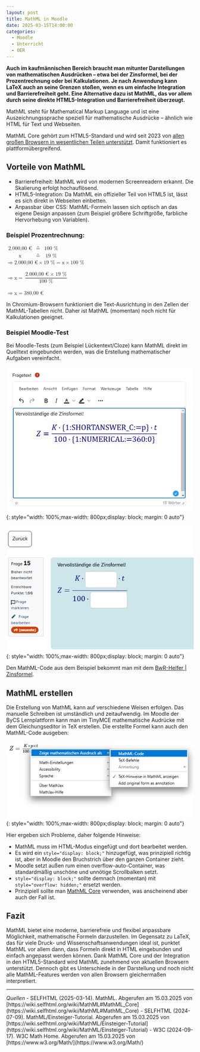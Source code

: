 ```yaml
---
layout: post
title: MathML in Moodle
date: 2025-03-15T14:00:00
categories:
  - Moodle
  - Unterricht
  - OER
---
```


**Auch im kaufmännischen Bereich braucht man mitunter Darstellungen von mathematischen Ausdrücken – etwa bei der Zinsformel, bei der Prozentrechnung oder bei Kalkulationen. Je nach Anwendung kann LaTeX auch an seine Grenzen stoßen, wenn es um einfache Integration und Barrierefreiheit geht. Eine Alternative dazu ist MathML, das vor allem durch seine direkte HTML5-Integration und Barrierefreiheit überzeugt.**


MathML steht für Mathematical Markup Language und ist eine Auszeichnungssprache speziell für mathematische Ausdrücke – ähnlich wie HTML für Text und Webseiten.

MathML Core gehört zum HTML5-Standard und wird seit 2023 von [allen großen Browsern in wesentlichen Teilen unterstützt](https://caniuse.com/mathml). Damit funktioniert es plattformübergreifend. 

## Vorteile von MathML

- Barrierefreiheit:
MathML wird von modernen Screenreadern erkannt. Die Skalierung erfolgt hochauflösend.
- HTML5-Integration:
Da MathML ein offizieller Teil von HTML5 ist, lässt es sich direkt in Webseiten einbetten.
- Anpassbar über CSS:
MathML-Formeln lassen sich optisch an das eigene Design anpassen (zum Beispiel größere Schriftgröße, farbliche Hervorhebung von Variablen).

### Beispiel Prozentrechnung:

<math displaystyle="true">
        <mtable>
            <mtr>
                <mtd>
                    <mtext>2.000,00 €</mtext>
                </mtd>
                <mtd>
                    <mo>&#8793;</mo>
                </mtd>
                <mtd>
                    <mtext>100 %</mtext>
                </mtd>
            </mtr>
            <mtr>
                <mtd>
                    <mtext>x</mtext>
                </mtd>
                <mtd>
                    <mo>&#8793;</mo>
                </mtd>
                <mtd>
                    <mtext>19 %</mtext>
                </mtd>
            </mtr>
        </mtable>
    </math>
  <br>
    <math displaystyle="true">
        <mo>&#x21D2;</mo> <!-- ⇒ -->
        <mtext>2.000,00 €</mtext>
        <mo>&#x00D7;</mo> <!-- × -->
        <mtext>19 %</mtext>
        <mo>=</mo>
        <mtext>x</mtext>
        <mo>&#x00D7;</mo> <!-- × -->
        <mtext>100 %</mtext>
    </math>
    <br><br>
    <math displaystyle="true">
        <mo>&#x21D2;</mo> <!-- ⇒ -->
        <mtext>x</mtext>
    <mo>=</mo>
        <mfrac>
            <mrow><mtext>2.000,00 €</mtext>
                <mspace width="0.25em"/>
                <mo>&#x00D7;</mo> <!-- × -->
                <mspace width="0.25em"/>
            <mtext>19 %</mtext></mrow>
            <mtext>100 %</mtext>
        </mfrac>
    </math>
    <br><br>
    <math>
        <mo>&#x21D2;</mo> <!-- ⇒ -->
        <mtext>x</mtext>
        <mo>=</mo>
        <mtext>380,00 €</mtext>
    </math>

In Chromium-Browsern funktioniert die Text-Ausrichtung in den Zellen der MathML-Tabellen nicht. Daher ist MathML (momentan) noch nicht für Kalkulationen geeignet.

### Beispiel Moodle-Test
Bei Moodle-Tests (zum Beispiel Lückentext/Cloze) kann MathML direkt im Quelltext eingebunden werden, was die Erstellung mathematischer Aufgaben vereinfacht.

[![Screenshot Test. Eingabe](/assets/images/2025-03-15-mathml.png)](/assets/images/2025-03-15-mathml.png){: style="width: 100%;max-width: 800px;display: block; margin: 0 auto"}

[![Screenshot Test: Ausgabe](/assets/images/2025-03-15-mathml2.png)](/assets/images/2025-03-15-mathml2.png){: style="width: 100%;max-width: 800px;display: block; margin: 0 auto"}

Den MathML-Code aus dem Beispiel bekommt man mit dem [BwR-Helfer \| Zinsformel](https://oer.fdagner.de/bwr/zinsformel.html).

## MathML erstellen
Die Erstellung von MathML kann auf verschiedene Weisen erfolgen. Das manuelle Schreiben ist umständlich und zeitaufwendig.
Im Moodle der ByCS Lernplattform kann man im TinyMCE mathematische Audrücke mit dem Gleichungseditor in TeX erstellen. Die erstellte Formel kann auch den MathML-Code ausgeben:

[![Screenshot Tex-Formel](/assets/images/2025-03-15-mathml3.png)](/assets/images/2025-03-15-mathml3.png){: style="width: 100%;max-width: 800px;display: block; margin: 0 auto"}

Hier ergeben sich  Probleme, daher folgende Hinweise:
- MathML muss im HTML-Modus eingefügt und dort bearbeitet werden.
- Es wird ein <code>style="display: block;"</code> hinzugefügt, was prinzipiell richtig ist, aber in Moodle den Bruchstrich über den ganzen Container zieht.
- Moodle setzt außen rum einen overflow-auto-Container, was standardmäßig unschöne und unnötige Scrollbalken setzt.
- <code>style="display: block;"</code> sollte demnach (momentan) mit <code>style="overflow: hidden;"</code> ersetzt werden.
- Prinzipiell sollte man [MathML Core](https://wiki.selfhtml.org/wiki/MathML#MathML_Core) verwenden, was anscheinend aber auch der Fall ist.

## Fazit
MathML bietet eine moderne, barrierefreie und flexibel anpassbare Möglichkeit, mathematische Formeln darzustellen.
Im Gegensatz zu LaTeX, das für viele Druck- und Wissenschaftsanwendungen ideal ist, punktet MathML vor allem dann, dass Formeln direkt in HTML eingebunden und einfach angepasst werden können. Dank MathML Core und der Integration in den HTML5-Standard wird MathML zunehmend von aktuellen Browsern unterstützt. Dennoch gibt es Unterschiede in der Darstellung und noch nicht alle MathML-Features werden von allen Browsern gleichermaßen interpretiert.

<hr>
<i>Quellen</i>
- SELFHTML (2025-03-14). MathML. Abgerufen am 15.03.2025 von [https://wiki.selfhtml.org/wiki/MathML#MathML_Core](https://wiki.selfhtml.org/wiki/MathML#MathML_Core)
- SELFHTML (2024-07-09). MathML/Einsteiger-Tutorial. Abgerufen am 15.03.2025 von [https://wiki.selfhtml.org/wiki/MathML/Einsteiger-Tutorial](https://wiki.selfhtml.org/wiki/MathML/Einsteiger-Tutorial)
- W3C (2024-09-17). W3C Math Home. Abgerufen am 15.03.2025 von [https://www.w3.org/Math/](https://www.w3.org/Math/)